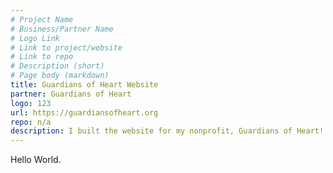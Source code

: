 ```yaml
---
# Project Name
# Business/Partner Name
# Logo Link
# Link to project/website
# Link to repo
# Description (short)
# Page body (markdown)
title: Guardians of Heart Website
partner: Guardians of Heart
logo: 123
url: https://guardiansofheart.org
repo: n/a
description: I built the website for my nonprofit, Guardians of Heart!
---
```


Hello World.
